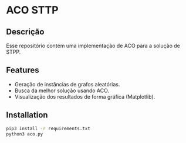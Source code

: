 # ACO STTP
## Descrição

Esse repositório contém uma implementação de ACO para a solução de STPP.

## Features

- Geração de instâncias de grafos aleatórias.
- Busca da melhor solução usando ACO.
- Visualização dos resultados de forma gráfica (Matplotlib).

## Installation

```sh
pip3 install -r requirements.txt
python3 aco.py
```